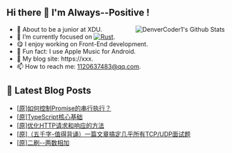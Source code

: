 ## Hi there 👋 I'm Always--Positive !
<div>
  <img alt="DenverCoder1's Github Stats" src="https://denvercoder1-github-readme-stats.vercel.app/api?username=qq1120637483&show_icons=true&count_private=true&theme=react&hide_border=true&hide_title=true&bg_color=1F222E&title_color=F85D7F&icon_color=F8D866" align= "right" />

- 🎒 About to be a junior at XDU. 
- 🔬 I’m currently focused on [![Rust](https://img.shields.io/badge/Rust-000000?logo=rust)](https://). 
- 😋 I enjoy working on Front-End development.
- 🎵 Fun fact: I use Apple Music for Android.
- 📝 My blog site: https://xxx.
- 📫 How to reach me:  1120637483@qq.com.
</div>  


## 📕 Latest Blog Posts

<!-- BLOG-POST-LIST:START -->
- [[原]如何控制Promise的串行执行？](https://blog.csdn.net/sinat_41696687/article/details/120447333)
- [[原]TypeScript核心基础](https://blog.csdn.net/sinat_41696687/article/details/120428721)
- [[原]优化HTTP请求和响应的方法](https://blog.csdn.net/sinat_41696687/article/details/120396045)
- [[原]（五千字-值得背诵）一篇文章搞定几乎所有TCP/UDP面试题](https://blog.csdn.net/sinat_41696687/article/details/120394203)
- [[原]二刷--两数相加](https://blog.csdn.net/sinat_41696687/article/details/120374476)
<!-- BLOG-POST-LIST:END -->









